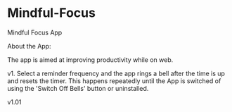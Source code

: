 # Mindful-Focus
Mindful Focus App

About the App:

The app is aimed at improving productivity while on web. 

v1.
Select a reminder frequency and the app rings a bell after the time is up and resets the timer. 
This happens repeatedly until the App is switched of using the 'Switch Off Bells' button or uninstalled.


v1.01